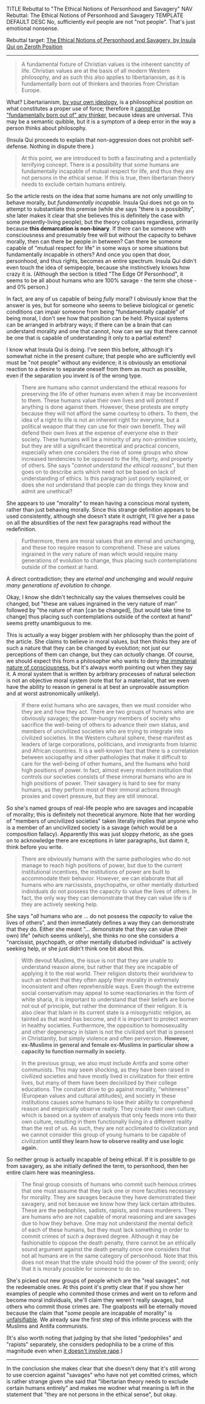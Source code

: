 TITLE Rebuttal to "The Ethical Notions of Personhood and Savagery"
NAV Rebuttal: The Ethical Notions of Personhood and Savagery
TEMPLATE DEFAULT
DESC No, sufficiently evil people are not "not people". That's just emotional nonsense.

Rebuttal target: <a rel="nofollow" href="https://www.zerothposition.com/2017/09/20/ethical-notions-personhood-savagery/">The Ethical Notions of Personhood and Savagery, by Insula Qui on Zeroth Position</a>

---

> A fundamental fixture of Christian values is the inherent sanctity of life. Christian values are at the basis of all modern Western philosophy, and as such this also applies to libertarianism, as it is fundamentally born out of thinkers and theories from Christian Europe.

What? Libertarianism, <a rel="nofollow" href="https://www.zerothposition.com/2014/05/27/the-five-ws-of-fake-libertarianism/">by your own ideology</a>, is a philosophical position on what constitutes a proper use of force; therefore it [cannot be "fundamentally born out of" any thinker](history_philosophy), because ideas are universal. This may be a semantic quibble, but it is a symptom of a deep error in the way a person thinks about philosophy.

(Insula Qui proceeds to explain that non-aggression does not prohibit self-defense. Nothing in dispute there.)

> At this point, we are introduced to both a fascinating and a potentially terrifying concept. There is a possibility that some humans are fundamentally incapable of mutual respect for life, and thus they are not persons in the ethical sense. If this is true, then libertarian theory needs to exclude certain humans entirely.

So the article rests on the idea that some humans are not only *unwilling* to behave morally, but *fundamentally incapable*. Insula Qui does not go on to attempt to substantiate this premise (while she says "there is a possibility", she later makes it clear that she believes this is definitely the case with some presently-living people), but the theory collapses regardless, primarily because **this demarcation is non-binary**. If there can be someone with consciousness and presumably free will but without the capacity to behave morally, then can there be people in between? Can there be someone capable of "mutual respect for life" in some ways or some situations but fundamentally incapable in others? And once you open that door, personhood, and thus rights, becomes an entire spectrum. Insula Qui didn't even touch the idea of semipeople, because she instinctively knows how crazy it is. (Although the section is titled "The Edge Of Personhood", it seems to be all about humans who are 100% savage - the term she chose - and 0% person.)

In fact, are any of us capable of being *fully* moral? I obviously know that the answer is yes, but for someone who seems to believe biological or genetic conditions can impair someone from being "fundamentally capable" of being moral, I don't see how that position can be held. Physical systems can be arranged in arbitrary ways; if there can be a brain that can understand morality and one that cannot, how can we say that there cannot be one that is capable of understanding it only to a partial extent?

I know what Insula Qui is doing. I've seen this before, although it's somewhat niche in the present culture; that people who are sufficiently evil must be "not people" without any evidence; it is obviously an emotional reaction to a desire to separate oneself from them as much as possible, even if the separation you invent is of the wrong type.

>There are humans who cannot understand the ethical reasons for preserving the life of other humans even when it may be inconvenient to them. These humans value their own lives and will protest if anything is done against them. However, these protests are empty because they will not afford the same courtesy to others. To them, the idea of a right to life is not an inherent right for everyone, but a political weapon that they can use for their own benefit. They will defend their own lives at the expense of everyone else in their society. These humans will be a minority of any non-primitive society, but they are still a significant theoretical and practical concern, especially when one considers the rise of some groups who show increased tendencies to be opposed to the life, liberty, and property of others.
She says "*cannot understand the ethical reasons*", but then goes on to describe acts which need not be based on lack of understanding of ethics. Is this paragraph just poorly explained, or does she not understand that people can do things they know and admit are unethical?

She appears to use "morality" to mean having a conscious moral system, rather than just behaving morally. Since this strange definition appears to be used consistently, although she doesn't state it outright, I'll give her a pass on all the absurdities of the next few paragraphs read without the redefinition.


> Furthermore, there are moral values that are eternal and unchanging, and these too require reason to comprehend. These are values ingrained in the very nature of man which would require many generations of evolution to change, thus placing such contemplations outside of the context at hand.

A direct contradiction; they are *eternal and unchanging* and *would require many generations of evolution to change*.

Okay, I know she didn't technically say the values themselves could be changed, but "these are values ingrained in the very nature of man" followed by "the nature of man [can be changed], [but would take time to change] thus placing such contemplations outside of the context at hand" seems pretty unambiguous to me.

This is actually a way bigger problem with her philosophy than the point of the article. She claims to believe in moral values, but then thinks they are of such a nature that they can be changed by evolution; not just our perceptions of them can change, but they can *actually* change. Of course, we should expect this from a philosopher who wants to deny [the immaterial nature of consciousness](/protagonism/metaphysics), but it's always worth pointing out when they say it. A moral system that is written by arbitrary processes of natural selection is not an objective moral system (note that for a materialist, that we even have the ability to reason in general is at best an unprovable assumption and at worst astronomically unlikely).

>If there exist humans who are savages, then we must consider who they are and how they act. There are two groups of humans who are obviously savages; the power-hungry members of society who sacrifice the well-being of others to advance their own status, and members of uncivilized societies who are trying to integrate into civilized societies. In the Western cultural sphere, these manifest as leaders of large corporations, politicians, and immigrants from Islamic and African countries. It is a well-known fact that there is a correlation between sociopathy and other pathologies that make it difficult to care for the well-being of other humans, and the humans who hold high positions of power. In fact, almost every modern institution that controls our societies consists of these immoral humans who are in high positions of power. Their savagery is hard to see for many humans, as they perform most of their immoral actions through proxies and covert pressure, but they are still immoral.

So she's named groups of real-life people who are savages and incapable of morality; this is definitely not theoretical anymore. Note that her wording of "members of uncivilized societies" taken literally implies that anyone who is a member of an uncivilized society is a savage (which would be a composition fallacy). Apparently this was just sloppy rhetoric, as she goes on to acknowledge there are exceptions in later paragraphs, but damn it, think before you write.

>There are obviously humans with the same pathologies who do not manage to reach high positions of power, but due to the current institutional incentives, the institutions of power are built to accommodate their behavior. However, we can elaborate that all humans who are narcissists, psychopaths, or other mentally disturbed individuals do not possess the capacity to value the lives of others. In fact, the only way they can demonstrate that they can value life is if they are actively seeking help.

She says "*all* humans who are ... do not possess the *capacity* to value the lives of others", and then immediately defines a way they can demonstrate that they do. Either she meant "... demonstrate that they can value (their own) life" (which seems unlikely), she thinks no one she considers a "narcissist, psychopath, or other mentally disturbed individual" is actively seeking help, or she just didn't think one bit about this.

>With devout Muslims, the issue is not that they are unable to understand reason alone, but rather that they are incapable of applying it to the real world. Their religion distorts their worldview to such an extent that they often apply their morality in extremely inconsistent and often reprehensible ways. Even though the extreme social conservatism may appeal to some reactionaries in the form of white sharia, it is important to understand that their beliefs are borne not out of principle, but rather the dominance of their religion. It is also clear that Islam in its current state is a misogynistic religion, as tainted as that word has become, and it is important to protect women in healthy societies. Furthermore, the opposition to homosexuality and other degeneracy in Islam is not the civilized sort that is present in Christianity, but simply violence and often perversion. **However, ex-Muslims in general and female ex-Muslims in particular show a capacity to function normally in society.**

>In the previous group, we also must include Antifa and some other communists. This may seem shocking, as they have been raised in civilized societies and have mostly lived in civilization for their entire lives, but many of them have been decivilized by their college educations. The constant drive to go against morality, “whiteness” (European values and cultural attitudes), and society in these institutions causes some humans to lose their ability to comprehend reason and empirically observe reality. They create their own culture, which is based on a system of analysis that only feeds more into their own culture, resulting in them functionally living in a different reality than the rest of us. As such, they are not acclimated to civilization and we cannot consider this group of young humans to be capable of civilization **until they learn how to observe reality and use logic again.**

So neither group is actually incapable of being ethical. If it is possible to go from savagery, as she initially defined the term, to personhood, then her entire claim here was meaningless.

>The final group consists of humans who commit such heinous crimes that one must assume that they lack one or more faculties necessary for morality. They are savages because they have demonstrated their savagery, and not because we know how they lack certain attributes. These are the pedophiles, sadists, rapists, and mass murderers. They are humans who are not capable of moral reasoning and are savages due to how they behave. One may not understand the mental deficit of each of these humans, but they must lack something in order to commit crimes of such a depraved degree. Although it may be fashionable to oppose the death penalty, there cannot be an ethically sound argument against the death penalty once one considers that not all humans are in the same category of personhood. Note that this does not mean that the state should hold the power of the sword; only that it is morally possible for someone to do so.

She's picked out new groups of people which are the "real savages", not the redeemable ones. At this point it's pretty clear that if you show her examples of people who commited those crimes and went on to reform and become moral individuals, she'll claim they weren't really savages, but others who commit those crimes are. The goalposts will be eternally moved because the claim that "*some* people are incapable of morality" is <a rel="nofollow" href="https://en.wikipedia.org/wiki/Falsifiability">unfalsifiable</a>. We already saw the first step of this infinite process with the Muslims and Antifa communists.

(It's also worth noting that judging by that she listed "pedophiles" and "rapists" separately, she considers pedophilia to be a crime of this magnitude even when [it doesn't involve rape](/protagonism/age_of_consent).)

---

In the conclusion she makes clear that she doesn't deny that it's still wrong to use coercion against "savages" who have not yet comitted crimes, which is rather strange given she said that "libertarian theory needs to exclude certain humans entirely" and makes me wodner what meaning is left in the statement that "they are not persons in the ethical sense", but okay.
